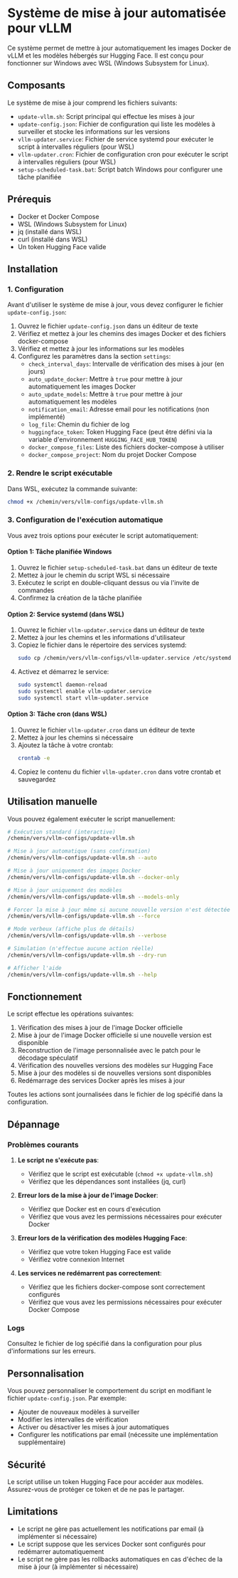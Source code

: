 # Système de mise à jour automatisée pour vLLM

Ce système permet de mettre à jour automatiquement les images Docker de vLLM et les modèles hébergés sur Hugging Face. Il est conçu pour fonctionner sur Windows avec WSL (Windows Subsystem for Linux).

## Composants

Le système de mise à jour comprend les fichiers suivants:

- `update-vllm.sh`: Script principal qui effectue les mises à jour
- `update-config.json`: Fichier de configuration qui liste les modèles à surveiller et stocke les informations sur les versions
- `vllm-updater.service`: Fichier de service systemd pour exécuter le script à intervalles réguliers (pour WSL)
- `vllm-updater.cron`: Fichier de configuration cron pour exécuter le script à intervalles réguliers (pour WSL)
- `setup-scheduled-task.bat`: Script batch Windows pour configurer une tâche planifiée

## Prérequis

- Docker et Docker Compose
- WSL (Windows Subsystem for Linux)
- jq (installé dans WSL)
- curl (installé dans WSL)
- Un token Hugging Face valide

## Installation

### 1. Configuration

Avant d'utiliser le système de mise à jour, vous devez configurer le fichier `update-config.json`:

1. Ouvrez le fichier `update-config.json` dans un éditeur de texte
2. Vérifiez et mettez à jour les chemins des images Docker et des fichiers docker-compose
3. Vérifiez et mettez à jour les informations sur les modèles
4. Configurez les paramètres dans la section `settings`:
   - `check_interval_days`: Intervalle de vérification des mises à jour (en jours)
   - `auto_update_docker`: Mettre à `true` pour mettre à jour automatiquement les images Docker
   - `auto_update_models`: Mettre à `true` pour mettre à jour automatiquement les modèles
   - `notification_email`: Adresse email pour les notifications (non implémenté)
   - `log_file`: Chemin du fichier de log
   - `huggingface_token`: Token Hugging Face (peut être défini via la variable d'environnement `HUGGING_FACE_HUB_TOKEN`)
   - `docker_compose_files`: Liste des fichiers docker-compose à utiliser
   - `docker_compose_project`: Nom du projet Docker Compose

### 2. Rendre le script exécutable

Dans WSL, exécutez la commande suivante:

```bash
chmod +x /chemin/vers/vllm-configs/update-vllm.sh
```

### 3. Configuration de l'exécution automatique

Vous avez trois options pour exécuter le script automatiquement:

#### Option 1: Tâche planifiée Windows

1. Ouvrez le fichier `setup-scheduled-task.bat` dans un éditeur de texte
2. Mettez à jour le chemin du script WSL si nécessaire
3. Exécutez le script en double-cliquant dessus ou via l'invite de commandes
4. Confirmez la création de la tâche planifiée

#### Option 2: Service systemd (dans WSL)

1. Ouvrez le fichier `vllm-updater.service` dans un éditeur de texte
2. Mettez à jour les chemins et les informations d'utilisateur
3. Copiez le fichier dans le répertoire des services systemd:
   ```bash
   sudo cp /chemin/vers/vllm-configs/vllm-updater.service /etc/systemd/system/
   ```
4. Activez et démarrez le service:
   ```bash
   sudo systemctl daemon-reload
   sudo systemctl enable vllm-updater.service
   sudo systemctl start vllm-updater.service
   ```

#### Option 3: Tâche cron (dans WSL)

1. Ouvrez le fichier `vllm-updater.cron` dans un éditeur de texte
2. Mettez à jour les chemins si nécessaire
3. Ajoutez la tâche à votre crontab:
   ```bash
   crontab -e
   ```
4. Copiez le contenu du fichier `vllm-updater.cron` dans votre crontab et sauvegardez

## Utilisation manuelle

Vous pouvez également exécuter le script manuellement:

```bash
# Exécution standard (interactive)
/chemin/vers/vllm-configs/update-vllm.sh

# Mise à jour automatique (sans confirmation)
/chemin/vers/vllm-configs/update-vllm.sh --auto

# Mise à jour uniquement des images Docker
/chemin/vers/vllm-configs/update-vllm.sh --docker-only

# Mise à jour uniquement des modèles
/chemin/vers/vllm-configs/update-vllm.sh --models-only

# Forcer la mise à jour même si aucune nouvelle version n'est détectée
/chemin/vers/vllm-configs/update-vllm.sh --force

# Mode verbeux (affiche plus de détails)
/chemin/vers/vllm-configs/update-vllm.sh --verbose

# Simulation (n'effectue aucune action réelle)
/chemin/vers/vllm-configs/update-vllm.sh --dry-run

# Afficher l'aide
/chemin/vers/vllm-configs/update-vllm.sh --help
```

## Fonctionnement

Le script effectue les opérations suivantes:

1. Vérification des mises à jour de l'image Docker officielle
2. Mise à jour de l'image Docker officielle si une nouvelle version est disponible
3. Reconstruction de l'image personnalisée avec le patch pour le décodage spéculatif
4. Vérification des nouvelles versions des modèles sur Hugging Face
5. Mise à jour des modèles si de nouvelles versions sont disponibles
6. Redémarrage des services Docker après les mises à jour

Toutes les actions sont journalisées dans le fichier de log spécifié dans la configuration.

## Dépannage

### Problèmes courants

1. **Le script ne s'exécute pas**:
   - Vérifiez que le script est exécutable (`chmod +x update-vllm.sh`)
   - Vérifiez que les dépendances sont installées (jq, curl)

2. **Erreur lors de la mise à jour de l'image Docker**:
   - Vérifiez que Docker est en cours d'exécution
   - Vérifiez que vous avez les permissions nécessaires pour exécuter Docker

3. **Erreur lors de la vérification des modèles Hugging Face**:
   - Vérifiez que votre token Hugging Face est valide
   - Vérifiez votre connexion Internet

4. **Les services ne redémarrent pas correctement**:
   - Vérifiez que les fichiers docker-compose sont correctement configurés
   - Vérifiez que vous avez les permissions nécessaires pour exécuter Docker Compose

### Logs

Consultez le fichier de log spécifié dans la configuration pour plus d'informations sur les erreurs.

## Personnalisation

Vous pouvez personnaliser le comportement du script en modifiant le fichier `update-config.json`. Par exemple:

- Ajouter de nouveaux modèles à surveiller
- Modifier les intervalles de vérification
- Activer ou désactiver les mises à jour automatiques
- Configurer les notifications par email (nécessite une implémentation supplémentaire)

## Sécurité

Le script utilise un token Hugging Face pour accéder aux modèles. Assurez-vous de protéger ce token et de ne pas le partager.

## Limitations

- Le script ne gère pas actuellement les notifications par email (à implémenter si nécessaire)
- Le script suppose que les services Docker sont configurés pour redémarrer automatiquement
- Le script ne gère pas les rollbacks automatiques en cas d'échec de la mise à jour (à implémenter si nécessaire)